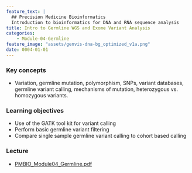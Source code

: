 ```yaml
---
feature_text: |
  ## Precision Medicine Bioinformatics
  Introduction to bioinformatics for DNA and RNA sequence analysis
title: Intro to Germline WGS and Exome Variant Analysis
categories:
    - Module-04-Germline
feature_image: "assets/genvis-dna-bg_optimized_v1a.png"
date: 0004-01-01
---
```


### Key concepts
* Variation, germline mutation, polymorphism, SNPs, variant databases, germline variant calling, mechanisms of mutation, heterozygous vs. homozygous variants.

### Learning objectives
* Use of the GATK tool kit for variant calling
* Perform basic germline variant filtering
* Compare single sample germline variant calling to cohort based calling

### Lecture
* [PMBIO_Module04_Germline.pdf](/assets/lectures/PMBIO_Module04_Germline.pdf)
